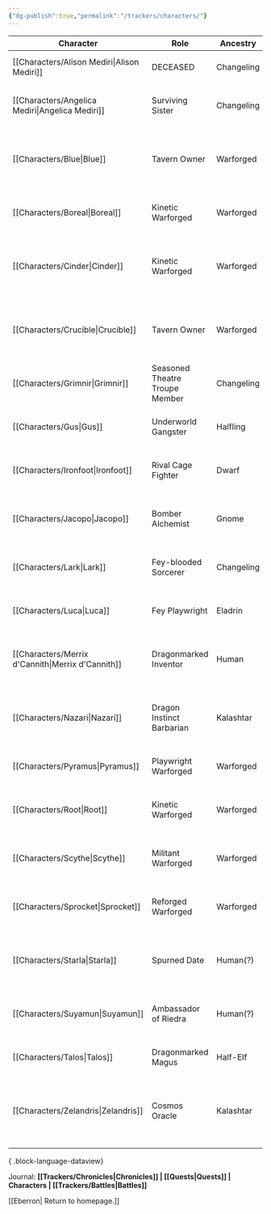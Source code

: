 ```yaml
---
{"dg-publish":true,"permalink":"/trackers/characters/"}
---
```


| Character                                            | Role                           | Ancestry   | Age            | Gender | Description                                                                      |
| ---------------------------------------------------- | ------------------------------ | ---------- | -------------- | ------ | -------------------------------------------------------------------------------- |
| [[Characters/Alison Mediri\|Alison Mediri]]       | DECEASED                       | Changeling | Deceased       | Female | A changeling killed during a play.                                               |
| [[Characters/Angelica Mediri\|Angelica Mediri]]   | Surviving Sister               | Changeling | Adult          | Female | A changeling whose sister was killed during a play                               |
| [[Characters/Blue\|Blue]]                         | Tavern Owner                   | Warforged  | Adult          | Male   | Warforged co-owner of the Red Hammer alongside Crucible                          |
| [[Characters/Boreal\|Boreal]]                     | Kinetic Warforged              | Warforged  | 3 1/2 Year Old | Male   | A kinetic warforged who escaped with Cinder                                      |
| [[Characters/Cinder\|Cinder]]                     | Kinetic Warforged              | Warforged  | 3 1/2 Year Old | Male   | An experimental warforged with mysterious powers                                 |
| [[Characters/Crucible\|Crucible]]                 | Tavern Owner                   | Warforged  | Adult          | Male   | Eccentric and artistic Warforged owner of the Red Hammer Inn                     |
| [[Characters/Grimnir\|Grimnir]]                   | Seasoned Theatre Troupe Member | Changeling | Elderly        | Male   | Leader of a changeling theatre troupe.                                           |
| [[Characters/Gus\|Gus]]                           | Underworld Gangster            | Halfling   | Adult          | Male   | A halfling with connections to the Boromar Clan                                  |
| [[Characters/Ironfoot\|Ironfoot]]                 | Rival Cage Fighter             | Dwarf      | Adult          | Male   | Tavern brawler whose name is a misnomer                                          |
| [[Characters/Jacopo\|Jacopo]]                     | Bomber Alchemist               | Gnome      | Adult          | Male   | A gnome in debt with shady underworld connections                                |
| [[Characters/Lark\|Lark]]                         | Fey-blooded Sorcerer           | Changeling | Teenager       | Female | A changeling from Thelanis seeking a way home.                                   |
| [[Characters/Luca\|Luca]]                         | Fey Playwright                 | Eladrin    | Unknown Age    | Female | A playwright from Thelanis seeking a way home                                    |
| [[Characters/Merrix d'Cannith\|Merrix d'Cannith]] | Dragonmarked Inventor          | Human      | Adult          | Male   | A Dragonmarked inventor and member of House Cannith                              |
| [[Characters/Nazari\|Nazari]]                     | Dragon Instinct Barbarian      | Kalashtar  | Adult          | Female | Brelish veteran with psionic abilities and PTSD from the war                     |
| [[Characters/Pyramus\|Pyramus]]                   | Playwright Warforged           | Warforged  | Adult          | Male   | An aspiring warforged playwright                                                 |
| [[Characters/Root\|Root]]                         | Kinetic Warforged              | Warforged  | 3 1/2 Year Old | Female | A kinetic warforged seeking an escape from Sharn                                 |
| [[Characters/Scythe\|Scythe]]                     | Militant Warforged             | Warforged  | Adult          | Male   | A warforged wanting to head to the Mournlands                                    |
| [[Characters/Sprocket\|Sprocket]]                 | Reforged Warforged             | Warforged  | Adult          | Male   | A warforged who appreciates the finer things in life.                            |
| [[Characters/Starla\|Starla]]                     | Spurned Date                   | Human(?)   | Adult          | Female | A Sharn socialite whose date abandoned her.                                      |
| [[Characters/Suyamun\|Suyamun]]                   | Ambassador of Riedra           | Human(?)   | Adult          | Male   | Riedran ambassador to Breland with psionic proclivities                          |
| [[Characters/Talos\|Talos]]                       | Dragonmarked Magus             | Half-Elf   | Adult          | Male   | Dragonmarked heir of House Lyrandar                                              |
| [[Characters/Zelandris\|Zelandris]]               | Cosmos Oracle                  | Kalashtar  | Adult          | Male   | Brelish veteran with psionic abilities and a passion for helping the downtrodden |

{ .block-language-dataview}

Journal: **[[Trackers/Chronicles\|Chronicles]] | [[Quests\|Quests]] | Characters | [[Trackers/Battles\|Battles]]**

[[Eberron\| Return to homepage.]]